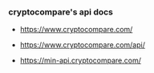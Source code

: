 ### cryptocompare's api docs

- https://www.cryptocompare.com/

- https://www.cryptocompare.com/api/

- https://min-api.cryptocompare.com/